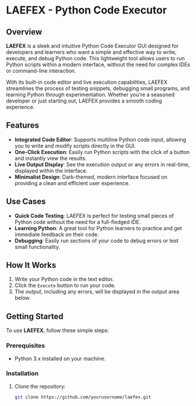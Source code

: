 # LAEFEX - Python Code Executor

## Overview

**LAEFEX** is a sleek and intuitive Python Code Executor GUI designed for developers and learners who want a simple and effective way to write, execute, and debug Python code. This lightweight tool allows users to run Python scripts within a modern interface, without the need for complex IDEs or command-line interaction.

With its built-in code editor and live execution capabilities, LAEFEX streamlines the process of testing snippets, debugging small programs, and learning Python through experimentation. Whether you're a seasoned developer or just starting out, LAEFEX provides a smooth coding experience.

## Features

- **Integrated Code Editor**: Supports multiline Python code input, allowing you to write and modify scripts directly in the GUI.
- **One-Click Execution**: Easily run Python scripts with the click of a button and instantly view the results.
- **Live Output Display**: See the execution output or any errors in real-time, displayed within the interface.
- **Minimalist Design**: Dark-themed, modern interface focused on providing a clean and efficient user experience.

## Use Cases

- **Quick Code Testing**: LAEFEX is perfect for testing small pieces of Python code without the need for a full-fledged IDE.
- **Learning Python**: A great tool for Python learners to practice and get immediate feedback on their code.
- **Debugging**: Easily run sections of your code to debug errors or test small functionality.

## How It Works

1. Write your Python code in the text editor.
2. Click the `Execute` button to run your code.
3. The output, including any errors, will be displayed in the output area below.

## Getting Started

To use **LAEFEX**, follow these simple steps:

### Prerequisites

- Python 3.x installed on your machine.

### Installation

1. Clone the repository:
   ```bash
   git clone https://github.com/yourusername/laefex.git
